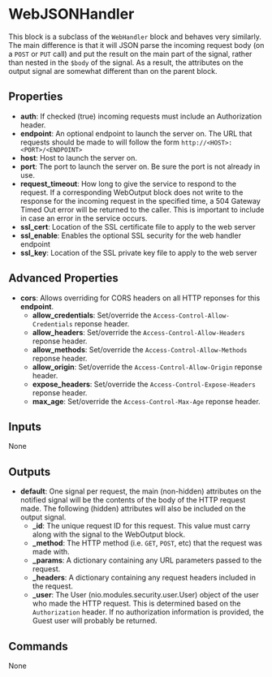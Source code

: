 WebJSONHandler
==============
This block is a subclass of the `WebHandler` block and behaves very similarly. The main difference is that it will JSON parse the incoming request body (on a `POST` or `PUT` call) and put the result on the main part of the signal, rather than nested in the `$body` of the signal. As a result, the attributes on the output signal are somewhat different than on the parent block.

Properties
----------
- **auth**: If checked (true) incoming requests must include an Authorization header.
- **endpoint**: An optional endpoint to launch the server on. The URL that requests should be made to will follow the form `http://<HOST>:<PORT>/<ENDPOINT>`
- **host**: Host to launch the server on.
- **port**: The port to launch the server on. Be sure the port is not already in use.
- **request_timeout**: How long to give the service to respond to the request. If a corresponding WebOutput block does not write to the response for the incoming request in the specified time, a 504 Gateway Timed Out error will be returned to the caller. This is important to include in case an error in the service occurs.
- **ssl_cert**: Location of the SSL certificate file to apply to the web server
- **ssl_enable**: Enables the optional SSL security for the web handler endpoint
- **ssl_key**: Location of the SSL private key file to apply to the web server

Advanced Properties
-------------------
- **cors**: Allows overriding for CORS headers on all HTTP reponses for this **endpoint**.
    - **allow_credentials**: Set/override the `Access-Control-Allow-Credentials` reponse header.
    - **allow_headers**: Set/override the `Access-Control-Allow-Headers` reponse header.
    - **allow_methods**: Set/override the `Access-Control-Allow-Methods` reponse header.
    - **allow_origin**: Set/override the `Access-Control-Allow-Origin` reponse header.
    - **expose_headers**: Set/override the `Access-Control-Expose-Headers` reponse header.
    - **max_age**: Set/override the `Access-Control-Max-Age` reponse header.

Inputs
------
None

Outputs
-------
- **default**: One signal per request, the main (non-hidden) attributes on the notified signal will be the contents of the body of the HTTP request made. The following (hidden) attributes will also be included on the output signal.
  * **_id**: The unique request ID for this request. This value must carry along with the signal to the WebOutput block.
  * **_method**: The HTTP method (i.e. `GET`, `POST`, etc) that the request was made with.
  * **_params**: A dictionary containing any URL parameters passed to the request.
  * **_headers**: A dictionary containing any request headers included in the request.
  * **_user**: The User (nio.modules.security.user.User) object of the user who made the HTTP request. This is determined based on the `Authorization` header. If no authorization information is provided, the Guest user will probably be returned.

Commands
--------
None
